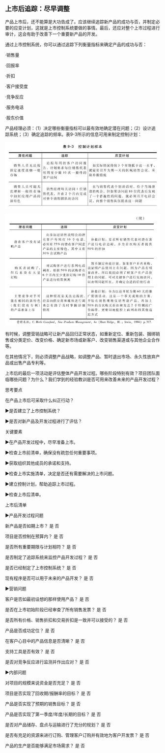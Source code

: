 ## 上市后追踪：尽早调整

产品上市后，还不能算是大功告成了。应该继续追踪新产品的成功与否，并制定必要的应变计划，这就是上市控制系统要做的事情。最后，还应对整个上市过程进行审计，这会有助于改善下一个重要新产品的开发。

通过上市控制系统，你可以通过追踪下列衡量指标来确定产品的成功与否：

·销售量

·回报率

·折扣

·客户接受度

·竞争反应

·服务电话

·股东价值

产品经理必须：（1）决定哪些衡量指标可以最有效地确定潜在问题；（2）设计追踪系统；（3）确定追踪的频率。表9-3所示的信息可用来制定控制计划：

![](images/image01282.jpeg)

![](images/image01283.jpeg)

有时候，调整营销战略可让新产品回归正常状态，如重新定位、重新包装、捆绑销售或分类定价、改变价格、确定新市场或新客户、改变销售渠道或与其他企业合作等。

在其他情况下，则必须调整产品战略，如调整产品、暂时退出市场、永久性放弃产品或出售产品专利等。

上市后的最后一项活动是评估整体产品开发过程。哪些阶段特别有效？项目团队面临哪些问题？为什么？我们学到的经验教训是否可用来改善未来的产品开发过程？

思考要点

在产品上市后可采取什么纠正行动？

▶是否建立了上市控制系统？

▶是否对新产品及开发过程进行了评估？

关键要素

▶在产品开发过程中，尽早准备上市。

▶检查上市前清单，确保没有疏忽任何重要事项。

▶获取组织其他成员的承诺和支持。

▶检查上市实施清单，决定是否还有需要解决的上市问题。

▶建立控制计划，帮助追踪上市过程。

▶检查上市后清单。

上市后清单

▶产品开发过程问题

新产品是否如期上市？ 是 否

项目是否控制在预算内？ 是 否

是否所有重要期限与计划相符？ 是 否

是否制定了追踪系统来监控产品开发过程？ 是 否

是否已经制定了上市控制系统？ 是 否

现有程序是否可以用于未来的产品开发？ 是 否

▶营销问题

客户是否如最初设想的那样使用产品？ 是 否

是否在上市初始阶段已经审查了所有销售发票？ 是 否

是否所有价格、销售折扣和交易折扣是一致并可以接受的？ 是 否

产品是否成功定位？ 是 否

在客户心目中的产品信息是否清晰？ 是 否

支持工具是否有效？ 是 否

是否对竞争反应进行监测并作出应对？ 是 否

▶内部问题

对项目的规模来说资金是否充足？ 是 否

项目是否实现了回收期/报酬率的目标？ 是 否

产品是否实现了预期的销售目标？ 是 否

产品是否实现了第一季度/年度/长期的目标？ 是 否

是否对产品储存、盘点与运输进行了充分的规划？ 是 否

是否有充足的资源来进行订购、管理客户订购并有效地为客户开发票？ 是 否

产品的生产是否能够满足市场需求？ 是 否
